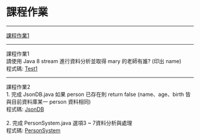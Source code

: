 <h1>課程作業</h1>
<hr>
<a href="#coursework1">課程作業1</a>

<hr>
<a id="coursework1">課程作業1</a><br>
  請使用 Java 8 stream 進行資料分析並取得 mary 的老師有誰? (印出 name)<br>
  程式碼: <a href="src/test/java/com/study/SpringCoreCoursework/coursework1/Test1.java">Test1</a>
<hr>
<a id="coursework2">課程作業2</a><br>
  1. 完成 JsonDB.java 如果 person 已存在則 return false (name、age、birth 皆與目前資料庫某一 person 資料相同)<br>
  程式碼: <a href="src/main/java/com/study/SpringCoreCoursework/coursework2/JsonDB.java">JsonDB</a><br><br>
  2. 完成 PersonSystem.java 選項3 ~ 7資料分析與處理<br>
  程式碼: <a href="src/main/java/com/study/SpringCoreCoursework/coursework2/PersonSystem.java">PersonSystem</a><br>
 
